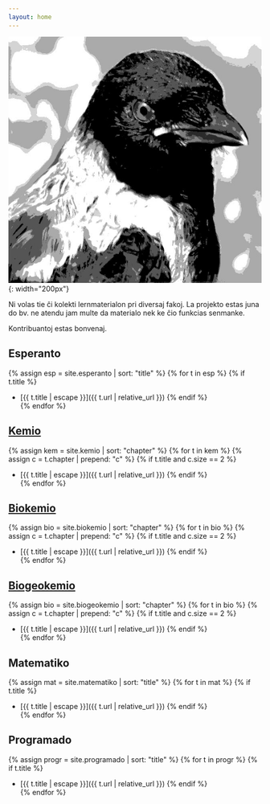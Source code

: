 ```yaml
---
layout: home
---
```


![Korvo](corvus.jpg){: width="200px"}

Ni volas tie ĉi kolekti lernmaterialon pri diversaj fakoj. 
La projekto estas juna do bv. ne atendu jam multe da materialo
nek ke ĉio funkcias senmanke.

Kontribuantoj estas bonvenaj.


## Esperanto

{% assign esp = site.esperanto | sort: "title" %}
{% for t in esp %}
{% if t.title %}
* [{{ t.title | escape }}]({{ t.url | relative_url }})
{% endif %}  
{% endfor %}  


<!-- alternativa nomo elementoj & molekuloj -->

## [Kemio](/kemio)

{% assign kem = site.kemio | sort: "chapter" %}
{% for t in kem %}
{% assign c = t.chapter | prepend: "c" %}
{% if t.title and c.size == 2 %}
* [{{ t.title | escape }}]({{ t.url | relative_url }})
{% endif %}  
{% endfor %}  

## [Biokemio](/biokemio)

{% assign bio = site.biokemio | sort: "chapter" %}
{% for t in bio %}
{% assign c = t.chapter | prepend: "c" %}
{% if t.title and c.size == 2 %}
* [{{ t.title | escape }}]({{ t.url | relative_url }})
{% endif %}  
{% endfor %}  

<!-- alternativa nomo: (sistemo) Tero -->

## [Biogeokemio](/biogeokemio)

{% assign bio = site.biogeokemio | sort: "chapter" %}
{% for t in bio %}
{% assign c = t.chapter | prepend: "c" %}
{% if t.title and c.size == 2 %}
* [{{ t.title | escape }}]({{ t.url | relative_url }})
{% endif %}  
{% endfor %}  

<!-- alternativa nomo: vivo | organismoj -->




## Matematiko

{% assign mat = site.matematiko | sort: "title" %}
{% for t in mat %}
{% if t.title %}
* [{{ t.title | escape }}]({{ t.url | relative_url }})
{% endif %}  
{% endfor %}

## Programado

{% assign progr = site.programado | sort: "title" %}
{% for t in progr %}
{% if t.title %}
* [{{ t.title | escape }}]({{ t.url | relative_url }})
{% endif %}  
{% endfor %}